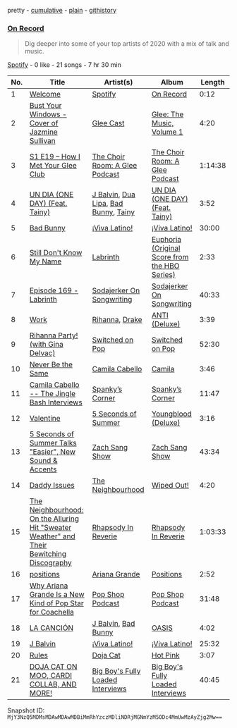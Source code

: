 pretty - [cumulative](/playlists/cumulative/37i9dQZF1EOIVGZb6XiHB7.md) - [plain](/playlists/plain/37i9dQZF1EOIVGZb6XiHB7) - [githistory](https://github.githistory.xyz/mackorone/spotify-playlist-archive/blob/main/playlists/plain/37i9dQZF1EOIVGZb6XiHB7)

### [On Record](https://open.spotify.com/playlist/37i9dQZF1EOIVGZb6XiHB7)

> Dig deeper into some of your top artists of 2020 with a mix of talk and music.

[Spotify](https://open.spotify.com/user/spotify) - 0 like - 21 songs - 7 hr 30 min

| No. | Title | Artist(s) | Album | Length |
|---|---|---|---|---|
| 1 | [Welcome](https://open.spotify.com/track/5OyDrpEkADJhlSvnopHuQ8) | [Spotify](https://open.spotify.com/artist/5UUG83KSlqPhrBssrducWV) | [On Record](https://open.spotify.com/album/6Tja0wl37TsdQx2o6Ev5zH) | 0:12 |
| 2 | [Bust Your Windows \- Cover of Jazmine Sullivan](https://open.spotify.com/track/3ubGHUhPi5x7RSHqWXseq8) | [Glee Cast](https://open.spotify.com/artist/0SCbttzoZTnLFebDYmAWCm) | [Glee: The Music, Volume 1](https://open.spotify.com/album/3bzOPF8mGdoW059DsGfMXj) | 4:20 |
| 3 | [S1 E19 – How I Met Your Glee Club](https://open.spotify.com/episode/6vrtoiwQ8PCaJDTlg48Lj2) | [The Choir Room: A Glee Podcast](https://open.spotify.com/show/65WQdHSGwBwHtmsx0bNPf9) | [The Choir Room: A Glee Podcast](https://open.spotify.com/show/65WQdHSGwBwHtmsx0bNPf9) | 1:14:38 |
| 4 | [UN DIA \(ONE DAY\) \(Feat\. Tainy\)](https://open.spotify.com/track/0EhpEsp4L0oRGM0vmeaN5e) | [J Balvin](https://open.spotify.com/artist/1vyhD5VmyZ7KMfW5gqLgo5), [Dua Lipa](https://open.spotify.com/artist/6M2wZ9GZgrQXHCFfjv46we), [Bad Bunny](https://open.spotify.com/artist/4q3ewBCX7sLwd24euuV69X), [Tainy](https://open.spotify.com/artist/0GM7qgcRCORpGnfcN2tCiB) | [UN DIA \(ONE DAY\) \(Feat\. Tainy\)](https://open.spotify.com/album/6aqSlutLYNpzSsK4dV5jTr) | 3:52 |
| 5 | [Bad Bunny](https://open.spotify.com/episode/72nXTO0DwgGszUO89nVLGJ) | [¡Viva Latino!](https://open.spotify.com/show/4KipqK7RBwdIhYmqGvCrEu) | [¡Viva Latino!](https://open.spotify.com/show/4KipqK7RBwdIhYmqGvCrEu) | 30:00 |
| 6 | [Still Don't Know My Name](https://open.spotify.com/track/6N22FZs2ZhPBYi3b9XPajV) | [Labrinth](https://open.spotify.com/artist/2feDdbD5araYcm6JhFHHw7) | [Euphoria \(Original Score from the HBO Series\)](https://open.spotify.com/album/788r22Bhr3IHLTNPy8pZea) | 2:33 |
| 7 | [Episode 169 \- Labrinth](https://open.spotify.com/episode/3lL5i7YTR0HOG1HRiwVEbS) | [Sodajerker On Songwriting](https://open.spotify.com/show/4oTBzqC3DHbaKNFq2YXpQw) | [Sodajerker On Songwriting](https://open.spotify.com/show/4oTBzqC3DHbaKNFq2YXpQw) | 40:33 |
| 8 | [Work](https://open.spotify.com/track/72TFWvU3wUYdUuxejTTIzt) | [Rihanna](https://open.spotify.com/artist/5pKCCKE2ajJHZ9KAiaK11H), [Drake](https://open.spotify.com/artist/3TVXtAsR1Inumwj472S9r4) | [ANTI \(Deluxe\)](https://open.spotify.com/album/4UlGauD7ROb3YbVOFMgW5u) | 3:39 |
| 9 | [Rihanna Party! \(with Gina Delvac\)](https://open.spotify.com/episode/2xMCAox2rVorajrZ0sHhGU) | [Switched on Pop](https://open.spotify.com/show/1sgWaKtQxwfjUpZnnK8r7J) | [Switched on Pop](https://open.spotify.com/show/1sgWaKtQxwfjUpZnnK8r7J) | 52:30 |
| 10 | [Never Be the Same](https://open.spotify.com/track/4eWQlBRaTjPPUlzacqEeoQ) | [Camila Cabello](https://open.spotify.com/artist/4nDoRrQiYLoBzwC5BhVJzF) | [Camila](https://open.spotify.com/album/2vD3zSQr8hNlg0obNel4TE) | 3:46 |
| 11 | [Camila Cabello \-\- The Jingle Bash Interviews](https://open.spotify.com/episode/18UNfmNActr2cuTjpzy4Ju) | [Spanky’s Corner](https://open.spotify.com/show/1Upv0QjnLaep9ZOtaY1n3m) | [Spanky’s Corner](https://open.spotify.com/show/1Upv0QjnLaep9ZOtaY1n3m) | 11:47 |
| 12 | [Valentine](https://open.spotify.com/track/19hh7DkfRBrpRGYfKlw7jb) | [5 Seconds of Summer](https://open.spotify.com/artist/5Rl15oVamLq7FbSb0NNBNy) | [Youngblood \(Deluxe\)](https://open.spotify.com/album/2D0Hi3Jj6RFnpWDcSa0Otu) | 3:16 |
| 13 | [5 Seconds of Summer Talks "Easier", New Sound & Accents](https://open.spotify.com/episode/7BTSnAisyZZp7PqSq3evZu) | [Zach Sang Show](https://open.spotify.com/show/6QRSZ1xqP5uUMgmHw3gBPL) | [Zach Sang Show](https://open.spotify.com/show/6QRSZ1xqP5uUMgmHw3gBPL) | 43:34 |
| 14 | [Daddy Issues](https://open.spotify.com/track/5E30LdtzQTGqRvNd7l6kG5) | [The Neighbourhood](https://open.spotify.com/artist/77SW9BnxLY8rJ0RciFqkHh) | [Wiped Out!](https://open.spotify.com/album/18iFxjZugvKhuNNMbLjZJF) | 4:20 |
| 15 | [The Neighbourhood: On the Alluring Hit "Sweater Weather" and Their Bewitching Discography](https://open.spotify.com/episode/6NlIugqCZP9kK5xjJc7LlH) | [Rhapsody In Reverie](https://open.spotify.com/show/6HIbdgU4vwViy3LIkITwml) | [Rhapsody In Reverie](https://open.spotify.com/show/6HIbdgU4vwViy3LIkITwml) | 1:03:33 |
| 16 | [positions](https://open.spotify.com/track/35mvY5S1H3J2QZyna3TFe0) | [Ariana Grande](https://open.spotify.com/artist/66CXWjxzNUsdJxJ2JdwvnR) | [Positions](https://open.spotify.com/album/3euz4vS7ezKGnNSwgyvKcd) | 2:52 |
| 17 | [Why Ariana Grande Is a New Kind of Pop Star for Coachella](https://open.spotify.com/episode/5bNUFQJkdJ8vgtdhuNXbW5) | [Pop Shop Podcast](https://open.spotify.com/show/6Up21LReNRTrMTa6O3mkKJ) | [Pop Shop Podcast](https://open.spotify.com/show/6Up21LReNRTrMTa6O3mkKJ) | 31:48 |
| 18 | [LA CANCIÓN](https://open.spotify.com/track/0fea68AdmYNygeTGI4RC18) | [J Balvin](https://open.spotify.com/artist/1vyhD5VmyZ7KMfW5gqLgo5), [Bad Bunny](https://open.spotify.com/artist/4q3ewBCX7sLwd24euuV69X) | [OASIS](https://open.spotify.com/album/6ylFfzx32ICw4L1A7YWNLN) | 4:02 |
| 19 | [J Balvin](https://open.spotify.com/episode/5n1zXQ5aXvmXqxBG6qCFW9) | [¡Viva Latino!](https://open.spotify.com/show/4KipqK7RBwdIhYmqGvCrEu) | [¡Viva Latino!](https://open.spotify.com/show/4KipqK7RBwdIhYmqGvCrEu) | 25:32 |
| 20 | [Rules](https://open.spotify.com/track/1TMWcbxL5YF8rKsFHv5hAP) | [Doja Cat](https://open.spotify.com/artist/5cj0lLjcoR7YOSnhnX0Po5) | [Hot Pink](https://open.spotify.com/album/1MmVkhiwTH0BkNOU3nw5d3) | 3:07 |
| 21 | [DOJA CAT ON MOO, CARDI COLLAB, AND MORE!](https://open.spotify.com/episode/6DLxvv836okmsQLHdCu44Y) | [Big Boy's Fully Loaded Interviews](https://open.spotify.com/show/5hNf8CKWMA8APrIXWj1jLw) | [Big Boy's Fully Loaded Interviews](https://open.spotify.com/show/5hNf8CKWMA8APrIXWj1jLw) | 40:45 |

Snapshot ID: `MjY3NzQ5MDMsMDAwMDAwMDBiMmRhYzczMDliNDRjMGNmYzM5ODc4MmUwMzAyZjg2Mw==`
